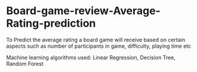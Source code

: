 # Board-game-review-Average-Rating-prediction
To Predict the average rating a board game will receive based on certain aspects such as number of participants in game, difficulty, playing time etc

Machine learning algorithms used:
Linear Regression,
Decision Tree,
Random Forest
